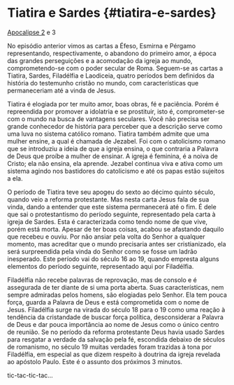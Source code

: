 # **Tiatira e Sardes** {#tiatira-e-sardes}

[Apocalipse 2](http://bibliaonline.com.br/acf/ap/2) e 3

No episódio anterior vimos as cartas a Éfeso, Esmirna e Pérgamo representando, respectivamente, o abandono do primeiro amor, a época das grandes perseguições e a acomodação da igreja ao mundo, comprometendo-se com o poder secular de Roma. Seguem-se as cartas a Tiatira, Sardes, Filadélfia e Laodiceia, quatro períodos bem definidos da história do testemunho cristão no mundo, com características que permaneceriam até a vinda de Jesus.

Tiatira é elogiada por ter muito amor, boas obras, fé e paciência. Porém é repreendida por promover a idolatria e se prostituir, isto é, comprometer-se com o mundo na busca de vantagens seculares. Você não precisa ser grande conhecedor de história para perceber que a descrição serve como uma luva no sistema católico romano. Tiatira também admite que uma mulher ensine, a qual é chamada de Jezabel. Foi com o catolicismo romano que se introduziu a ideia de que a igreja ensina, o que contraria a Palavra de Deus que proíbe a mulher de ensinar. A igreja é feminina, é a noiva de Cristo; ela não ensina, ela aprende. Jezabel continua viva e ativa como um sistema agindo nos bastidores do catolicismo e até os papas estão sujeitos a ela.

O período de Tiatira teve seu apogeu do sexto ao décimo quinto século, quando veio a reforma protestante. Mas nesta carta Jesus fala de sua vinda, dando a entender que este sistema permanecerá até o fim. É dele que sai o protestantismo do período seguinte, representado pela carta à igreja de Sardes. Esta é caracterizada como tendo nome de que vive, porém está morta. Apesar de ter boas coisas, acabou se afastando daquilo que recebeu e ouviu. Por não ansiar pela volta do Senhor a qualquer momento, mas acreditar que o mundo precisaria antes ser cristianizado, ela será surpreendida pela vinda do Senhor como se fosse um ladrão inesperado. Este período vai do século 16 ao 19, quando empresta alguns elementos do período seguinte, representado aqui por Filadélfia.

Filadélfia não recebe palavras de reprovação, mas de consolo e é assegurada de ter diante de si uma porta aberta. Suas características, nem sempre admiradas pelos homens, são elogiadas pelo Senhor. Ela tem pouca força, guarda a Palavra de Deus e está comprometida com o nome de Jesus. Filadélfia surge na virada do século 18 para o 19 como uma reação à tendência da cristandade de buscar força política, desconsiderar a Palavra de Deus e dar pouca importância ao nome de Jesus como o único centro de reunião. Se no período da reforma protestante Deus havia usado Sardes para resgatar a verdade da salvação pela fé, escondida debaixo de séculos de romanismo, no século 19 muitas verdades foram trazidas à tona por Filadélfia, em especial as que dizem respeito à doutrina da igreja revelada ao apóstolo Paulo. Este é o assunto dos próximos 3 minutos.

tic-tac-tic-tac...